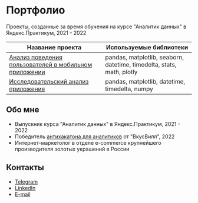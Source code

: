 # Портфолио
Проекты, созданные за время обучения на курсе "Аналитик данных" в Яндекс.Практикум, 2021 - 2022

| Название проекта | Используемые библиотеки |
| -------- | -------- |
| [Анализ поведения пользователей в мобильном приложении](AnalysisMobileApp/Analysis_of_users_experience_in_mobile_app.ipynb) | pandas, matplotlib, seaborn, datetime, timedelta, stats, math, plotly |
| [Исследовательский анализ приложения](ResearchMobileApp/Research_mobile_app.ipynb) | pandas, matplotlib, datetime, timedelta, numpy |

## Обо мне
* Выпускник курса "Аналитик данных" в Яндекс.Практикум, 2021 - 2022
* Победитель [антихакатона для аналитиков](https://data-hackathon.vkusvill.ru/) от "ВкусВилл", 2022 
* Интернет-маркетолог в отделе e-commerce крупнейшего производителя золотых украшений в России

## Контакты
* [Telegram](https://t.me/ilykotov/)
* [LinkedIn](https://www.linkedin.com/in/ilykotov/)
* [E-mail](mailto:ilykotov@ya.ru)
